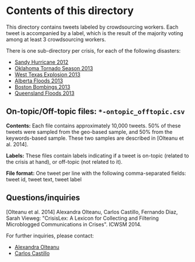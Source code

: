 
Contents of this directory
==========================

This directory contains tweets labeled by crowdsourcing workers. Each tweet is accompanied by a label, which is the result of the majority voting among at least 3 crowdsourcing workers.

There is one sub-directory per crisis, for each of the following disasters:

* [Sandy Hurricane 2012](https://en.wikipedia.org/wiki/Hurricane_Sandy)
* [Oklahoma Tornado Season 2013](https://en.wikipedia.org/wiki/2013_Moore_tornado)
* [West Texas Explosion 2013](https://en.wikipedia.org/wiki/West_Fertilizer_Company_explosion)
* [Alberta Floods 2013](https://en.wikipedia.org/wiki/2013_Alberta_floods)
* [Boston Bombings 2013](https://en.wikipedia.org/wiki/Boston_Marathon_bombings)
* [Queensland Floods 2013](https://en.wikipedia.org/wiki/January_2013_Eastern_Australia_floods)

On-topic/Off-topic files: `*-ontopic_offtopic.csv`
------------------------------------------------

**Contents:**
Each file contains approximately 10,000 tweets. 50% of these tweets were
sampled from the geo-based sample, and 50% from the keywords-based sample.
These two samples are described in [Olteanu et al. 2014].

**Labels:**
These files contain labels indicating if a tweet is on-topic (related to
the crisis at hand), or off-topic (not related to it).

**File format:**
One tweet per line with the following comma-separated fields:
tweet id, tweet text, tweet label

Questions/inquiries
-------------------

[Olteanu et al. 2014]
Alexandra Olteanu, Carlos Castillo, Fernando Diaz, Sarah Vieweg:
"CrisisLex: A Lexicon for Collecting and Filtering Microblogged
Communications in Crises". ICWSM 2014.

For further inquiries, please contact:
 * [Alexandra Olteanu](mailto:alexandra.olteanu@epfl.ch)
 * [Carlos Castillo](mailto:chato@acm.org)

